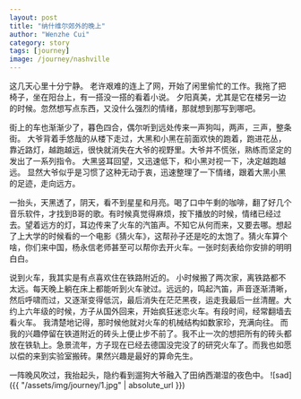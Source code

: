 ```yaml
---
layout: post
title: "纳什维尔郊外的晚上"
author: "Wenzhe Cui"
category: story
tags: [journey]
image: /journey/nashville
---
```


这几天心里十分宁静。 老许艰难的连上了网，开始了闲里偷忙的工作。我拖了把椅子，坐在阳台上，有一搭没一搭的看着小说。 夕阳真美，尤其是它在楼另一边的时候。忽然想写点东西，又没什么强烈的情绪，那就想到那写到哪吧。

街上的车也渐渐少了，暮色四合，偶尔听到远处传来一声狗叫，两声，三声，整条街。 大爷背着手悠哉的从楼下走过，大黑和小黑在前面欢快的跑着，跑进花丛，靠近路灯，越跑越远，很快就消失在大爷的视野里。大爷并不慌张，熟练而坚定的发出了一系列指令。 大黑竖耳回望，又迅速低下，和小黑对视一下，决定越跑越远。 显然大爷似乎是习惯了这种无动于衷，迅速整理了一下情绪，跟着大黑小黑的足迹，走向远方。

一抬头，天黑透了，阴天，看不到星星和月亮。喝了口中午剩的咖啡，翻了好几个音乐软件，才找到B哥的歌。有时候真觉得麻烦，按下播放的时候，情绪已经过去。望着远方的灯，耳边传来了火车的汽笛声。不知它从何而来，又要去哪。想起了上大学的时候看的一个电影《猜火车》，这帮孙子还是吃的太饱了。猜火车算个啥，你们来中国，杨永信老师甚至可以帮你去开火车。一张时刻表给你安排的明明白白。

说到火车，我其实是有点喜欢住在铁路附近的。 小时候搬了两次家，离铁路都不太远。每天晚上躺在床上都能听到火车驶过。远远的，鸣起汽笛，声音逐渐清晰，然后呼啸而过，又逐渐变得低沉，最后消失在茫茫黑夜，运走我最后一丝清醒。大约上六年级的时候，方子从国外回来，开始疯狂迷恋火车。有段时间，经常翻墙去看火车。 我清楚地记得，那时候他就对火车的机械结构如数家珍，充满向往。 而我的兴趣停留在铁道附近的砖头上便止步不前了。我不止一次的想把所有的砖头都放在铁轨上。急景流年，方子现在已经去德国没完没了的研究火车了。而我也如愿以偿的来到实验室搬砖。果然兴趣是最好的算命先生。

一阵晚风吹过，我抬起头，隐约看到遛狗大爷融入了田纳西潮湿的夜色中。
![sad]({{ "/assets/img/journey/1.jpg" | absolute_url }}) 









